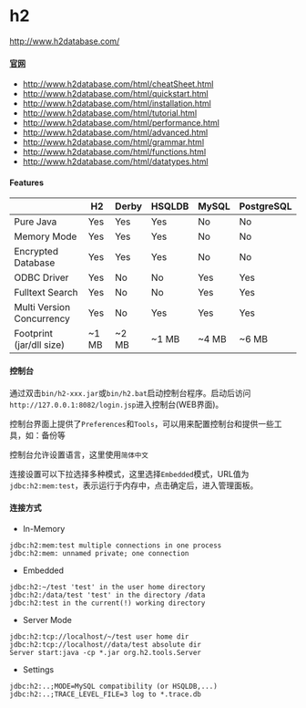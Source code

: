 # h2
http://www.h2database.com/

#### [官网](http://www.h2database.com/html/main.html)
- <http://www.h2database.com/html/cheatSheet.html>
- <http://www.h2database.com/html/quickstart.html>
- <http://www.h2database.com/html/installation.html>
- <http://www.h2database.com/html/tutorial.html>
- <http://www.h2database.com/html/performance.html>
- <http://www.h2database.com/html/advanced.html>
- <http://www.h2database.com/html/grammar.html>
- <http://www.h2database.com/html/functions.html>
- <http://www.h2database.com/html/datatypes.html>

#### Features
|  | H2 | Derby | HSQLDB | MySQL | PostgreSQL |
| --- | --- | --- | --- | --- | --- |
| Pure Java |	Yes |	Yes |	Yes | No | No |
| Memory Mode | Yes | Yes | Yes | No | No |
| Encrypted Database | Yes | Yes | Yes | No | No |
| ODBC Driver | Yes | No | No | Yes | Yes |
| Fulltext Search | Yes | No | No | Yes | Yes |
| Multi Version Concurrency | Yes | No | Yes | Yes | Yes |
| Footprint (jar/dll size) | ~1 MB | ~2 MB | ~1 MB | ~4 MB | ~6 MB |

#### 控制台
通过双击`bin/h2-xxx.jar`或`bin/h2.bat`启动控制台程序。启动后访问`http://127.0.0.1:8082/login.jsp`进入控制台(WEB界面)。

控制台界面上提供了`Preferences`和`Tools`，可以用来配置控制台和提供一些工具，如：备份等

控制台允许设置语言，这里使用`简体中文`

连接设置可以下拉选择多种模式，这里选择`Embedded`模式，URL值为`jdbc:h2:mem:test`，表示运行于内存中，点击确定后，进入管理面板。

#### 连接方式
- In-Memory
```
jdbc:h2:mem:test multiple connections in one process
jdbc:h2:mem: unnamed private; one connection
```
- Embedded
```
jdbc:h2:~/test 'test' in the user home directory
jdbc:h2:/data/test 'test' in the directory /data
jdbc:h2:test in the current(!) working directory
```
- Server Mode
```
jdbc:h2:tcp://localhost/~/test user home dir
jdbc:h2:tcp://localhost//data/test absolute dir
Server start:java -cp *.jar org.h2.tools.Server
```
- Settings
```
jdbc:h2:..;MODE=MySQL compatibility (or HSQLDB,...)
jdbc:h2:..;TRACE_LEVEL_FILE=3 log to *.trace.db
```
